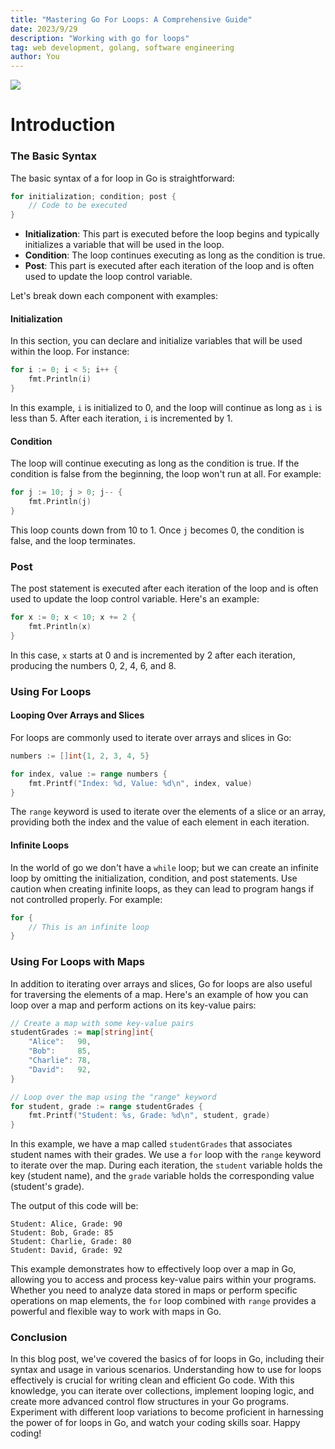```yaml
---
title: "Mastering Go For Loops: A Comprehensive Guide"
date: 2023/9/29
description: "Working with go for loops"
tag: web development, golang, software engineering
author: You
---
```


![](https://images.unsplash.com/photo-1504308805006-0f7a5f1f0f71?ixlib=rb-4.0.3&ixid=M3wxMjA3fDB8MHxzZWFyY2h8NHx8bG9vcHN8ZW58MHx8MHx8fDA%3D&auto=format&fit=crop&w=800&q=60)

# Introduction

### The Basic Syntax

The basic syntax of a for loop in Go is straightforward:

```go
for initialization; condition; post {
    // Code to be executed
}
```

- **Initialization**: This part is executed before the loop begins and typically initializes a variable that will be used in the loop.
- **Condition**: The loop continues executing as long as the condition is true.
- **Post**: This part is executed after each iteration of the loop and is often used to update the loop control variable.

Let's break down each component with examples:

#### Initialization

In this section, you can declare and initialize variables that will be used within the loop. For instance:

```go
for i := 0; i < 5; i++ {
    fmt.Println(i)
}
```

In this example, `i` is initialized to 0, and the loop will continue as long as `i` is less than 5. After each iteration, `i` is incremented by 1.

#### Condition

The loop will continue executing as long as the condition is true. If the condition is false from the beginning, the loop won't run at all. For example:

```go
for j := 10; j > 0; j-- {
    fmt.Println(j)
}
```

This loop counts down from 10 to 1. Once `j` becomes 0, the condition is false, and the loop terminates.

### Post

The post statement is executed after each iteration of the loop and is often used to update the loop control variable. Here's an example:

```go
for x := 0; x < 10; x += 2 {
    fmt.Println(x)
}
```

In this case, `x` starts at 0 and is incremented by 2 after each iteration, producing the numbers 0, 2, 4, 6, and 8.

### Using For Loops

#### Looping Over Arrays and Slices

For loops are commonly used to iterate over arrays and slices in Go:

```go
numbers := []int{1, 2, 3, 4, 5}

for index, value := range numbers {
    fmt.Printf("Index: %d, Value: %d\n", index, value)
}
```

The `range` keyword is used to iterate over the elements of a slice or an array, providing both the index and the value of each element in each iteration.

#### Infinite Loops

In the world of go we don't have a `while` loop; but we can create an infinite loop by omitting the initialization, condition, and post statements. Use caution when creating infinite loops, as they can lead to program hangs if not controlled properly. For example:

```go
for {
    // This is an infinite loop
}
```

### Using For Loops with Maps

In addition to iterating over arrays and slices, Go for loops are also useful for traversing the elements of a map. Here's an example of how you can loop over a map and perform actions on its key-value pairs:

```go
// Create a map with some key-value pairs
studentGrades := map[string]int{
    "Alice":   90,
    "Bob":     85,
    "Charlie": 78,
    "David":   92,
}

// Loop over the map using the "range" keyword
for student, grade := range studentGrades {
    fmt.Printf("Student: %s, Grade: %d\n", student, grade)
}
```

In this example, we have a map called `studentGrades` that associates student names with their grades. We use a `for` loop with the `range` keyword to iterate over the map. During each iteration, the `student` variable holds the key (student name), and the `grade` variable holds the corresponding value (student's grade).

The output of this code will be:

```
Student: Alice, Grade: 90
Student: Bob, Grade: 85
Student: Charlie, Grade: 80
Student: David, Grade: 92
```

This example demonstrates how to effectively loop over a map in Go, allowing you to access and process key-value pairs within your programs. Whether you need to analyze data stored in maps or perform specific operations on map elements, the `for` loop combined with `range` provides a powerful and flexible way to work with maps in Go.


### Conclusion

In this blog post, we've covered the basics of for loops in Go, including their syntax and usage in various scenarios. Understanding how to use for loops effectively is crucial for writing clean and efficient Go code. With this knowledge, you can iterate over collections, implement looping logic, and create more advanced control flow structures in your Go programs. Experiment with different loop variations to become proficient in harnessing the power of for loops in Go, and watch your coding skills soar. Happy coding!
